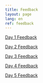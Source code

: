 ```yaml
---
title: Feedback
layout: page
lang: en
ref: feedback
---
```

[Day 1 Feedback]()

[Day 2 Feedback]()

[Day 3 Feedback]()

[Day 4 Feedback]()

[Day 5 Feedback]()
